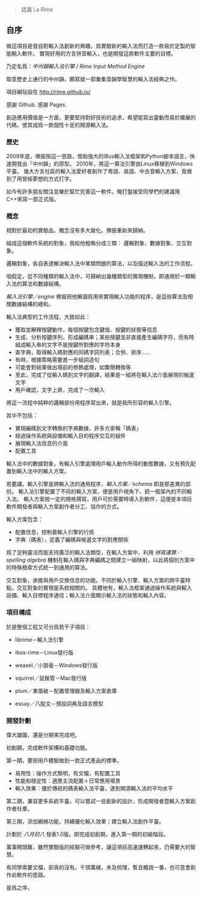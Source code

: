 > 認識 La Rime

## 自序

做這項目是發自對輸入法創新的興趣，爲實驗新的輸入法而打造一款易於定製的智能輸入軟件。
實現好用的方言拼音輸入，也是開發這款軟件主要的目標。

乃定名爲：*中州韻輸入法引擎 / Rime Input Method Engine*

取意歷史上通行的中州韻，願寫就一部彙集音韻學智慧的輸入法經典之作。

項目網站設在 http://rime.github.io/

感謝 Github. 感謝 Pages.

創造應用價值是一方面，更要堅持對好技術的追求，希望能寫出靈動而易於擴展的代碼，使其成爲一款個性十足的開源輸入法。

### 歷史

2009年底，佛振按這一思路，借助強大的IBus輸入法框架和Python腳本語言，快速開發出「中州韻」的原型。
2010年，將這一算法引擎由Linux移植到Windows平臺。
幾大方言社區的輸入法愛好者創作了粵語、吳語、中古音輸入方案，竟做到了用曾經夢想的方式打字。

如今有許多朋友關注並樂於幫忙完善這一軟件。俺打盤接受同學們的建議用C++來寫一部正式版。

### 概念

相對於最初的實驗品，概念沒有多大變化。佛振重新來歸納。

組成這個軟件系統的對象，我給他粗略分成三類：
邏輯對象、數據對象、交互對象。

邏輯對象，各自表達解決輸入法中某類問題的算法，以及描述輸入法的工作流程。

咱假定，從不同種類的輸入法中，可歸納出幾種類型的實現機制，即通用於一類輸入法的算法和數據結構。

*輸入法引擎／engine* 佛振把他解讀爲用來實現輸入功能的程序，是這些算法及相關數據結構的總和。

輸入法典型的工作流程，大致如此：
 * 獲取並解釋按鍵動作，每個按鍵包含鍵值、按鍵的狀態等信息
 * 生成、分析按鍵序列，形成編碼串；某些按鍵並非直接產生編碼字符，而有時組成輸入串的文字不是按鍵所對應的字符本身
 * 查字典，取得輸入碼對應的同碼字詞列表；合併、排序……
 * 有時，根據策略需要進一步組詞造句
 * 可能會對結果做出場前的修飾處理，如繁簡轉換等
 * 至此，完成了從輸入碼到文字的翻譯，結果是一組將在輸入法介面展現的候選文字
 * 用戶確認，文字上屏，完成了一次輸入

將這一流程中純粹的邏輯部份用程序寫出來，就是我所形容的輸入引擎。

其中不包括：
 * 實現編碼到文字轉換的字典數據，許多方家稱「碼表」
 * 經過操作系統與設備和輸入目的程序交互的組件
 * 展現輸入法信息的介面
 * 配置工具

輸入法中的數據對象，有輸入引擎處理用戶輸入動作所得的動態數據，又有預先配置到輸入法中的輸入方案。

若要講，輸入引擎是跨輸入法的通用程序，*輸入方案／schema* 即是那差異的部份。
輸入法引擎配置了不同的輸入方案，便是用戶視角下、統一框架內的不同輸入法。
輸入方案按一定的規格撰寫，用戶可於需要時導入到軟件，這便是本項目軟件開發者與輸入方案創作者分工、協作的方式。

輸入方案包含：
 * 配置信息，控制着輸入引擎的行爲
 * 字典（碼表），定義了編碼與候選文字的對應關係

爲了足夠靈活而能支持廣泛的輸入法類型，在輸入方案中，利用 *拼寫運算／spelling algebra* 機制在輸入碼與字典編碼之間建立一組映射，以此將個別方案中的特殊檢索方式統一到通用的算法。

交互對象，承擔與用戶交換信息的功能。不同於輸入引擎、輸入方案的跨平臺特點，交互對象的實現是系統相關的。
具體地有，輸入法框架通過操作系統與輸入設備、輸入目標程序通信；輸入法介面顯示輸入法的狀態和輸入內容。

### 項目構成

於是整個工程又可分爲若干子項目：

 * librime－輸入法引擎

 * ibus-rime－Linux發行版

 * weasel／小狼毫－Windows發行版

 * squirrel／鼠鬚管－Mac發行版

 * plum／東風破－配置管理器及輸入方案倉庫

 * essay／八股文－預設詞典及語言模型

### 開發計劃

偉大雄圖，還是分期來完成吧。

初創期，完成軟件架構和基礎功能。

第一期，要把用戶體驗做到一款正式產品的標準。
 * 易用性：操作方式簡明，有文檔，有配置工具
 * 性能和穩定性：適應主流配置＋日常應用場景
 * 輸入效果：優於傳統的碼表輸入法平臺，達到開源輸入法的平均水平

第二期，兼容更多系統平臺。可以嘗試一些創新的設計，形成開發者暨輸入方案創作者社羣。

第三期，添加網絡功能，持續優化輸入效果；建立輸入法創作平臺。

計劃於 *八月初八* 發表1.0版。即完成初創期，進入第一期的初級階段。

萬事開頭難，雖然實驗版的經驗可做參考，讓這項目高速運轉起來，仍需要大的智慧。

有同學索要文檔，卻真的沒有。千頭萬緒，未及梳理，暫且概說一番，也可意會創作此軟件的思路。

是爲之序。
